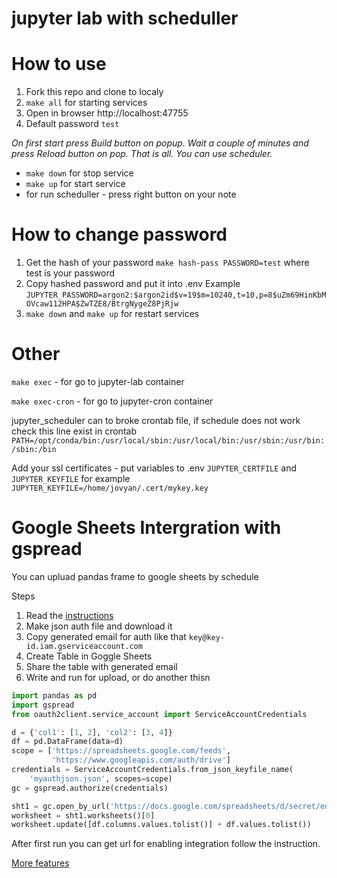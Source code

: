 # jupyter lab with scheduller

# How to use 

1. Fork this repo and clone to localy 
1. `make all` for starting services
1. Open in browser http://localhost:47755
1. Default password `test`

*On first start press Build button on popup. Wait a couple of minutes and press Reload button on pop. That is all. You can use scheduler.*

* `make down` for stop service
* `make up` for start service
* for run scheduller - press right button on your note

# How to change password

1. Get the hash of your password `make hash-pass PASSWORD=test` where test is your password
1. Copy hashed password and put it into .env 
Example `JUPYTER_PASSWORD=argon2:$argon2id$v=19$m=10240,t=10,p=8$uZm69HinKbMOVcaw112HPA$ZwTZE8/BtrgNygeZ8PjRjw`
1. `make down` and `make up` for restart services


# Other

`make exec` - for go to jupyter-lab container

`make exec-cron` - for go to jupyter-cron container

jupyter_scheduler can to broke crontab file, if schedule does not work check this line exist in crontab `PATH=/opt/conda/bin:/usr/local/sbin:/usr/local/bin:/usr/sbin:/usr/bin:/sbin:/bin`  

Add your ssl certificates - put variables to .env `JUPYTER_CERTFILE` and `JUPYTER_KEYFILE` for example `JUPYTER_KEYFILE=/home/jovyan/.cert/mykey.key`

# Google Sheets Intergration with gspread

You can upluad pandas frame to google sheets by schedule


Steps 

1. Read the [instructions](https://gspread.readthedocs.io/en/latest/oauth2.html#enable-api-access-for-a-project)
2. Make json auth file and download it
3. Copy generated email for auth like that `key@key-id.iam.gserviceaccount.com`
3. Create Table in Goggle Sheets 
4. Share the table with generated email
5. Write and run for upload, or do another thisn

```python
import pandas as pd
import gspread
from oauth2client.service_account import ServiceAccountCredentials

d = {'col1': [1, 2], 'col2': [3, 4]}
df = pd.DataFrame(data=d)
scope = ['https://spreadsheets.google.com/feeds',
         'https://www.googleapis.com/auth/drive']
credentials = ServiceAccountCredentials.from_json_keyfile_name(
    'myauthjson.json', scopes=scope)
gc = gspread.authorize(credentials)

sht1 = gc.open_by_url('https://docs.google.com/spreadsheets/d/secret/edit#gid=0')
worksheet = sht1.worksheets()[0]
worksheet.update([df.columns.values.tolist()] + df.values.tolist())

```

After first run you can get url for enabling integration follow the instruction.

[More features](https://gspread.readthedocs.io/)